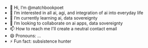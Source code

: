 - 👋 Hi, I’m @matchbookpoet
- 👀 I’m interested in all ai, agi, and integration of ai into everyday life
- 🌱 I’m currently learning ai, data sovereignty
- 💞️ I’m looking to collaborate on ai apps, data sovereignty
- 📫 How to reach me I'll create a neutral contact email
- 😄 Pronouns: ...
- ⚡ Fun fact: subsistence hunter

<!---
matchbookpoet/matchbookpoet is a ✨ special ✨ repository because its `README.md` (this file) appears on your GitHub profile.
You can click the Preview link to take a look at your changes.
--->
